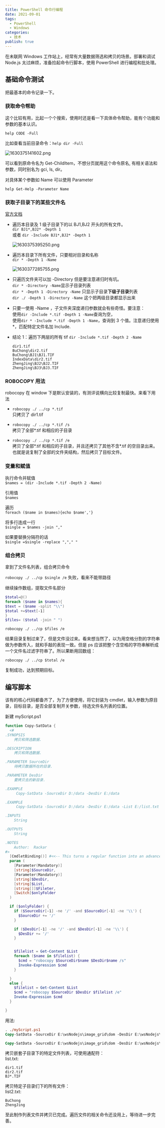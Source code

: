 ```yaml
---
title: PowerShell 命令行编程
date: 2021-09-01
tags:
  - PowerShell
  - Windows
categories:
  - 技术
publish: true
---
```


在未联网 Windows 工作站上，经常有大量数据筛选和拷贝的场景。部署和调试 Node.js 太过麻烦，准备捡起命令行脚本，使用 PowerShell 进行编程和批处理。

<!-- more -->

## 基础命令测试

把最基本的命令记录一下。

### 获取命令帮助

这个比较有用，比起一个个搜索，使用时还是看一下具体命令帮助，能有个功能和参数的基本认识。

`help CODE -Full`

比如查看当前目录命令：`help dir -Full`

![1630375141602.png](./img/1630375141602.png)

可以看到原命令名为 Get-ChildItem，不想分页就用这个命令原名, 有相关语法和参数，同时别名为 gci, ls, dir。

对具体某个参数如 Name 可以使用 Parameter

`help Get-Help -Parameter Name`

### 获取子目录下的某些文件名

[官方文档](https://docs.microsoft.com/en-us/powershell/module/microsoft.powershell.management/get-childitem?view=powershell-7.1)

- 遍历本目录及 1 级子目录下的以 BJ1,BJ2 开头的所有文件。  
  `dir BJ1*,BJ2* -Depth 1`  
  或者 `dir -Include BJ1*,BJ2* -Depth 1`

  ![1630375395250.png](./img/1630375395250.png)

- 遍历本目录下所有文件，只要相对目录和名称  
  `dir * -Depth 1 -Name`

  ![1630377285755.png](./img/1630377285755.png)

- 只遍历文件夹可以加 -Directory
  但是要注意递归时有坑。  
  `dir * -Directory -Name`显示子目录列表  
  `dir * -Depth 1 -Directory -Name` 只显示子目录**下级子目录**列表  
  `dir ./ -Depth 1 -Directory -Name` 这个把两级目录都显示出来

- 只要一使用 -Name ，子文件夹深度递归参数就会有些奇怪。要注意：  
  使用`dir -Include *.tif -Depth 1 -Name`查询为空，  
  使用`dir * -Include *.tif -Depth 1 -Name`，查询到 3 个值。注意递归使用\*，匹配特定文件名加 Include.

- 结论 1：遍历下两层的所有 tif
  `dir -Include *.tif -Depth 2 -Name`
  ```
  dir1.tif
  BuChong\dir2.tif
  BuChong\BJ1\BJ1.TIF
  IndexData\dir2.tif
  ZhengJing\BJ2\BJ2.TIF
  ZhengJing\BJ3\BJ3.TIF
  ```

### ROBOCOPY 用法

robocopy 在 window 下是默认安装的，有测评说横向比较复制最快。来看下用法

- `robocopy ./ ../cp *.tif`  
  只拷贝了 dir1.tif

- `robocopy ./ ../cp *.tif /s`  
  拷贝了全部\*.tif 和相应的子目录

- `robocopy ./ ../cp *.tif /e`  
  拷贝了全部\*.tif 和相应的子目录，并且还拷贝了其他不含\*.tif 的空目录出来。也就是说复制了全部的文件夹结构，然后拷贝了目标文件。

### 变量和赋值

执行命令并赋值  
`$names = (dir -Include *.tif -Depth 2 -Name)`

引用值  
`$names`

遍历  
`foreach ($name in $names){echo $name','}`

将多行连成一行  
`$single = $names -join ","`

如果要替换分隔符的话  
`$single =$single -replace ","," "`

### 组合拷贝

拿到了文件名列表，组合拷贝命令

`robocopy ./ ../cp $single /e`
失败，看来不能带路径

继续操作数组，提取文件名部分

```powershell
$total=@()
foreach ($name in $names){
$text = ($name -split "\\")
$total +=$text[-1]
}
$files= ($total -join " ")
```

`robocopy ./ ../cp $files /e`

结果目录复制过来了，但是文件没过来。看来想当然了，以为用空格分割的字符串做为参数传入，就和手敲的表现一致。但是 ps 应该把整个含空格的字符串解析成一个文件名过滤字符串了。所以果断用回数组：

`robocopy ./ ../cp $total /e`

复制成功，达到预期目标。

## 编写脚本

该有的核心代码都备齐了，为了方便使用，将它封装为 cmdlet，输入参数为原目录，目标目录，是否全部复制开关参数，待选文件名列表的位置。

新建 myScript.ps1

```powershell
function Copy-SatData {
  <#
.SYNOPSIS
    拷贝和筛选数据.

.DESCRIPTION
    拷贝和筛选数据.

.PARAMETER SourceDir
    待拷贝数据所在的目录.

.PARAMETER DesDir
    要拷贝去的新目录.

.EXAMPLE
     Copy-SatData -SourceDir D:/data -DesDir E:/data

.EXAMPLE
     Copy-SatData -SourceDir D:/data -DesDir E:/data -List E:/list.txt

.INPUTS
    String

.OUTPUTS
    String

.NOTES
    Author:  Rackar
#>
  [CmdletBinding()] #<<-- This turns a regular function into an advanced function
  param (
    [Parameter(Mandatory)]
    [string]$SourceDir,
    [Parameter(Mandatory)]
    [string]$DesDir,
    [string]$List,
    [string[]]$Fileter,
    [Switch]$onlyFolder
  )

  if ($onlyFolder) {
    if ($SourceDir[-1] -ne '/' -and $SourceDir[-1] -ne '\\') {
      $SourceDir += '/'
    }

    if ($DesDir[-1] -ne '/' -and $DesDir[-1] -ne '\\') {
      $DesDir += '/'
    }


    $filelist = Get-Content $List
    foreach ($name in $filelist) {
      $cmd = "robocopy $SourceDir$name $DesDir$name /s"
      Invoke-Expression $cmd
    }

  }
  else {
    $filelist = Get-Content $List
    $cmd = "robocopy $SourceDir $DesDir $filelist /e"
    Invoke-Expression $cmd
  }

}
```

用法:

```ps
. ./myScript.ps1
Copy-SatData -SourceDir E:\wsNodejs\image_grid\dom -DesDir E:\wsNodejs\image_grid\cp -List E:\wsNodejs\image_grid\dom\list2.txt -onlyFolder

Copy-SatData -SourceDir E:\wsNodejs\image_grid\dom -DesDir E:\wsNodejs\image_grid\cp -List E:\wsNodejs\image_grid\dom\list.txt -onlyFolder
```

拷贝嵌套子目录下的特定文件列表，可使用通配符：  
list.txt:

```
dir1.tif
dir2.tif
BJ*.TIF
```

拷贝特定子目录们下的所有文件：  
list2.txt:

```
BuChong
ZhengJing
```

至此制作列表文件并拷贝已完成。遍历文件的相关命令还没用上，等待进一步完善。
